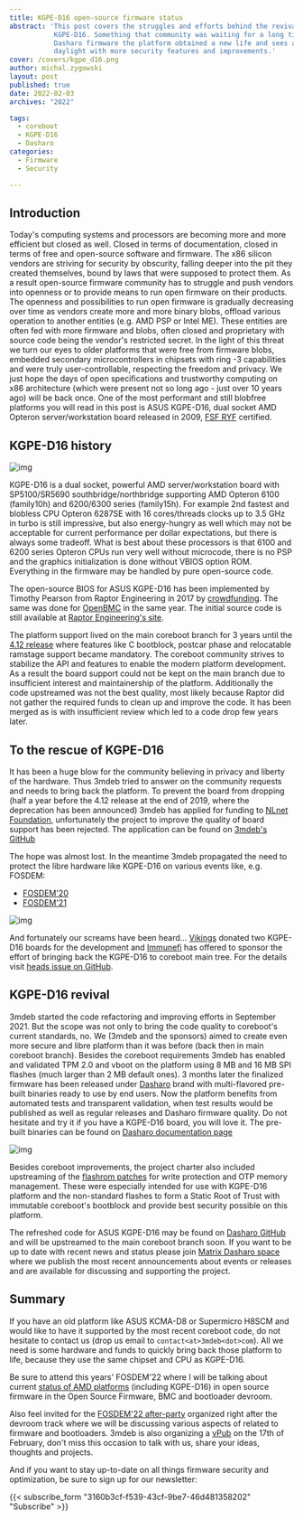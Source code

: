 ```yaml
---
title: KGPE-D16 open-source firmware status
abstract: 'This post covers the struggles and efforts behind the revival of
           KGPE-D16. Something that community was waiting for a long time. With
           Dasharo firmware the platform obtained a new life and sees a new
           daylight with more security features and improvements.'
cover: /covers/kgpe_d16.png
author: michal.zygowski
layout: post
published: true
date: 2022-02-03
archives: "2022"

tags:
  - coreboot
  - KGPE-D16
  - Dasharo
categories:
  - Firmware
  - Security

---
```


## Introduction

Today's computing systems and processors are becoming more and more efficient
but closed as well. Closed in terms of documentation, closed in terms of free
and open-source software and firmware. The x86 silicon vendors are striving for
security by obscurity, falling deeper into the pit they created themselves,
bound by laws that were supposed to protect them. As a result open-source
firmware community has to struggle and push vendors into openness or to provide
means to run open firmware on their products. The openness and possibilities to
run open firmware is gradually decreasing over time as vendors create more and
more binary blobs, offload various operation to another entities (e.g. AMD PSP
or Intel ME). These entities are often fed with more firmware and blobs, often
closed and proprietary with source code being the vendor's restricted secret. In
the light of this threat we turn our eyes to older platforms that were free from
firmware blobs, embedded secondary microcontrollers in chipsets with ring -3
capabilities and were truly user-controllable, respecting the freedom and
privacy. We just hope the days of open specifications and trustworthy computing
on x86 architecture (which were present not so long ago - just over 10 years
ago) will be back once. One of the most performant and still blobfree platforms
you will read in this post is ASUS KGPE-D16, dual socket AMD Opteron
server/workstation board released in 2009, [FSF RYF](https://ryf.fsf.org/)
certified.

## KGPE-D16 history

![img](/img/kgpe_d16.png)

KGPE-D16 is a dual socket, powerful AMD server/workstation board with
SP5100/SR5690 southbridge/northbridge supporting AMD Opteron 6100 (family10h)
and 6200/6300 series (family15h). For example 2nd fastest and blobless CPU
Opteron 6287SE with 16 cores/threads clocks up to 3.5 GHz in turbo is still
impressive, but also energy-hungry as well which may not be acceptable for
current performance per dollar expectations, but there is always some tradeoff.
What is best about these processors is that 6100 and 6200 series Opteron CPUs
run very well without microcode, there is no PSP and the graphics initialization
is done without VBIOS option ROM. Everything in the firmware may be handled by
pure open-source code.

The open-source BIOS for ASUS KGPE-D16 has been implemented by Timothy Pearson
from Raptor Engineering in 2017 by
[crowdfunding](https://review.coreboot.org/q/topic:raptor-asus-kgpe-d16). The
same was done for
[OpenBMC](https://www.raptorengineering.com/coreboot/kgpe-d16-bmc-port-offer.php)
in the same year. The initial source code is still available at
[Raptor Engineering's site](https://www.raptorengineering.com/coreboot/kgpe-d16-bmc-port-status.php).

The platform support lived on the main coreboot branch for 3 years until the
[4.12 release](https://doc.coreboot.org/releases/coreboot-4.12-relnotes.html)
where features like C bootblock, postcar phase and relocatable ramstage support
became mandatory. The coreboot community strives to stabilize the API and
features to enable the modern platform development. As a result the board
support could not be kept on the main branch due to insufficient interest and
maintainership of the platform. Additionally the code upstreamed was not the
best quality, most likely because Raptor did not gather the required funds to
clean up and improve the code. It has been merged as is with insufficient review
which led to a code drop few years later.

## To the rescue of KGPE-D16

It has been a huge blow for the community believing in privacy and liberty of
the hardware. Thus 3mdeb tried to answer on the community requests and needs to
bring back the platform. To prevent the board from dropping (half a year before
the 4.12 release at the end of 2019, where the deprecation has been announced)
3mdeb has applied for funding to [NLnet Foundation](https://nlnet.nl/),
unfortunately the project to improve the quality of board support has been
rejected. The application can be found on
[3mdeb's GitHub](https://github.com/3mdeb/kgpe-osf/blob/master/docs/nlnet-application.md)

The hope was almost lost. In the meantime 3mdeb propagated the need to protect
the libre hardware like KGPE-D16 on various events like, e.g. FOSDEM:

- [FOSDEM'20](https://archive.fosdem.org/2020/schedule/event/coreboot_amd/)
- [FOSDEM'21](https://archive.fosdem.org/2021/schedule/event/firmware_osfsoap2/)

![img](/img/fosdem_logo.png)

And fortunately our screams have been heard... [Vikings](https://vikings.net)
donated two KGPE-D16 boards for the development and [Immunefi](https://immunefi.com/)
has offered to sponsor the effort of bringing back the KGPE-D16 to coreboot main
tree. For the details visit
[heads issue on GitHub](https://github.com/linuxboot/heads/issues/719).

## KGPE-D16 revival

3mdeb started the code refactoring and improving efforts in September 2021. But
the scope was not only to bring the code quality to coreboot's current
standards, no. We (3mdeb and the sponsors) aimed to create even more secure and
libre platform than it was before (back then in main coreboot branch). Besides
the coreboot requirements 3mdeb has enabled and validated TPM 2.0 and vboot on
the platform using 8 MB and 16 MB SPI flashes (much larger than 2 MB default
ones). 3 months later the finalized firmware has been released under
[Dasharo](https://dasharo.com/) brand with multi-flavored pre-built binaries
ready to use by end users. Now the platform benefits from automated tests and
transparent validation, when test results would be published as well as regular
releases and Dasharo firmware quality. Do not hesitate and try it if you have a
KGPE-D16 board, you will love it. The pre-built binaries can be found on
[Dasharo documentation page](https://docs.dasharo.com/variants/asus_kgpe_d16/releases/)

![img](/img/dasharo-sygnet.svg)

Besides coreboot improvements, the project charter also included upstreaming of
the [flashrom patches](https://review.coreboot.org/c/flashrom/+/59713) for write
protection and OTP memory management. These were especially intended for use
with KGPE-D16 platform and the non-standard flashes to form a Static Root of
Trust with immutable coreboot's bootblock and provide best security possible on
this platform.

The refreshed code for ASUS KGPE-D16 may be found on
[Dasharo GitHub](https://github.com/Dasharo/coreboot/tree/asus_kgpe-d16/develop)
and will be upstreamed to the main coreboot branch soon. If you want to be up to
date with recent news and status please join
[Matrix Dasharo space](https://matrix.to/#/#dasharo:matrix.org) where we publish
the most recent announcements about events or releases and are available for
discussing and supporting the project.

## Summary

If you have an old platform like ASUS KCMA-D8 or Supermicro H8SCM and would like
to have it supported by the most recent coreboot code, do not hesitate to
contact us (drop us email to `contact<at>3mdeb<dot>com`). All we need is some
hardware and funds to quickly bring back those platform to life, because they
use the same chipset and CPU as KGPE-D16.

Be sure to attend this years' FOSDEM'22 where I will be talking about current
[status of AMD platforms](https://fosdem.org/2022/schedule/event/osf_on_amd_3rd/)
(including KGPE-D16) in open source firmware in the Open Source Firmware, BMC
and bootloader devroom.

Also feel invited for the
[FOSDEM'22 after-party](https://3mdeb.com/events/#fosdem-22) organized right
after the devroom track where we will be discussing various aspects of related
to firmware and bootloaders. 3mdeb is also organizing a
[vPub](https://vpub.dasharo.com) on the 17th of February, don't miss this
occasion to talk with us, share your ideas, thoughts and projects.

And if you want to stay up-to-date on all things firmware security and
optimization, be sure to sign up for our newsletter:

{{< subscribe_form "3160b3cf-f539-43cf-9be7-46d481358202" "Subscribe" >}}
